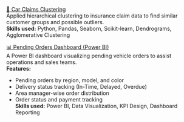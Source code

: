 [🚗 Car Claims Clustering](https://github.com/fariha17639/carclaims-hierarchical)  
Applied hierarchical clustering to insurance claim data to find similar customer groups and possible outliers.  
**Skills used:** Python, Pandas, Seaborn, Scikit-learn, Dendrograms, Agglomerative Clustering

[📊 Pending Orders Dashboard (Power BI)](https://github.com/fariha17639/FarihaMasroor/blob/main/dashboards/car-salesdashboard.jpg)  
A Power BI dashboard visualizing pending vehicle orders to assist operations and sales teams.  
**Features:**
- Pending orders by region, model, and color  
- Delivery status tracking (In-Time, Delayed, Overdue)  
- Area manager-wise order distribution  
- Order status and payment tracking  
**Skills used:** Power BI, Data Visualization, KPI Design, Dashboard Reporting

